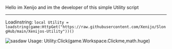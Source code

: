 Hello im Xenijo and im the developer of this simple Utility script 


------
Loadinstring:
```local Utility = loadstring(game:HttpGet("https://raw.githubusercontent.com/Xenijo/SlongHub/main/Xenijos-Utility"))()```


![sasdaw](https://user-images.githubusercontent.com/80117820/190669659-acf01dab-f10b-4ba4-b6ab-09639d9ae362.png)
Usage:
Utility:Click(game.Workspace.Clickme,math.huge)

